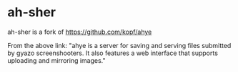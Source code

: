 # ah-sher

ah-sher is a fork of https://github.com/kopf/ahye

From the above link:
"ahye is a server for saving and serving files submitted by gyazo screenshooters. 
It also features a web interface that supports uploading and mirroring images."
